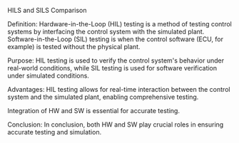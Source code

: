 HILS and SILS Comparison

Definition: Hardware-in-the-Loop (HIL) testing is a method of testing control systems by interfacing the control system with the simulated plant. Software-in-the-Loop (SIL) testing is when the control software (ECU, for example) is tested without the physical plant.

Purpose: HIL testing is used to verify the control system's behavior under real-world conditions, while SIL testing is used for software verification under simulated conditions.

Advantages: HIL testing allows for real-time interaction between the control system and the simulated plant, enabling comprehensive testing. 

Integration of HW and SW is essential for accurate testing.

Conclusion: In conclusion, both HW and SW play crucial roles in ensuring accurate testing and simulation.